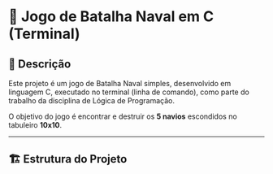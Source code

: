 # 🚢 Jogo de Batalha Naval em C (Terminal)

## 🎯 Descrição
Este projeto é um jogo de Batalha Naval simples, desenvolvido em linguagem C, executado no terminal (linha de comando), como parte do trabalho da disciplina de Lógica de Programação.

O objetivo do jogo é encontrar e destruir os **5 navios** escondidos no tabuleiro **10x10**.

---

## 🏗️ Estrutura do Projeto

